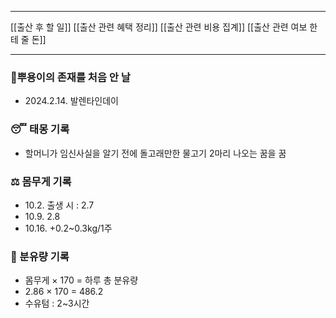 ***
[[출산 후 할 일]]
[[출산 관련 혜택 정리]]
[[출산 관련 비용 집계]]
[[출산 관련 여보 한테 줄 돈]]
***

### 🤰뿌용이의 존재를 처음 안 날
- 2024.2.14. 발렌타인데이 

### 😴 태몽 기록
- 할머니가 임신사실을 알기 전에 돌고래만한 물고기 2마리 나오는 꿈을 꿈

### ⚖️ 몸무게 기록
- 10.2. 출생 시 : 2.7
- 10.9. 2.8
- 10.16. +0.2~0.3kg/1주

### 🍼 분유량 기록

- 몸무게 × 170 = 하루 총 분유량
- 2.86 × 170 = 486.2
- 수유텀 : 2~3시간